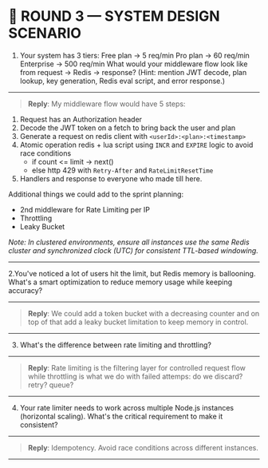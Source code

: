  # 🧩 ROUND 3 — SYSTEM DESIGN SCENARIO

1. Your system has 3 tiers:
Free plan → 5 req/min
Pro plan → 60 req/min
Enterprise → 500 req/min
What would your middleware flow look like from request → Redis → response?
(Hint: mention JWT decode, plan lookup, key generation, Redis eval script, and error response.)

---

> **Reply**:
My middleware flow would have 5 steps:
1. Request has an Authorization header
2. Decode the JWT token on a fetch to bring back the user and plan
3. Generate a request on redis client with `<userId>:<plan>:<timestamp>`
4. Atomic operation redis + lua script using `INCR` and `EXPIRE` logic to avoid race conditions
    - if count <= limit -> next()
    - else http 429 with `Retry-After` and `RateLimitResetTime`
5. Handlers and response to everyone who made till here.

Additional things we could add to the sprint planning:
- 2nd middleware for Rate Limiting per IP
- Throttling
- Leaky Bucket

*Note: In clustered environments, ensure all instances use the same Redis cluster and synchronized clock (UTC) for consistent TTL-based windowing.*

---

2.You've noticed a lot of users hit the limit, but Redis memory is ballooning.
What's a smart optimization to reduce memory usage while keeping accuracy?

---

> **Reply**:
We could add a token bucket with a decreasing counter and on top of that add a leaky bucket limitation to keep memory in control.

---

3. What's the difference between rate limiting and throttling?
---

> **Reply**:
Rate limiting is the filtering layer for controlled request flow while throttling is what we do with failed attemps: do we discard? retry? queue?

---

4. Your rate limiter needs to work across multiple Node.js instances (horizontal scaling).
What's the critical requirement to make it consistent?

---

> **Reply**:
Idempotency. Avoid race conditions across different instances.

---